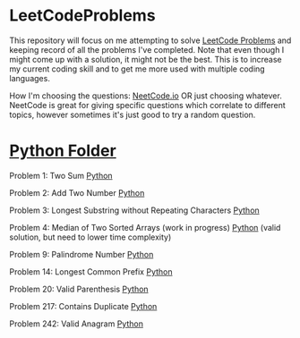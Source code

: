 # LeetCodeProblems
This repository will focus on me attempting to solve [LeetCode Problems](https://leetcode.com/problemset/all/) and keeping record of all the problems I've completed. Note that even though I might come up with a  solution, it might not be the best. This is to increase my current coding skill and to get me more used with multiple coding languages.

How I'm choosing the questions: [NeetCode.io](https://neetcode.io/) OR just choosing whatever. NeetCode is great for giving specific questions which correlate to different topics, however sometimes it's just good to try a random question.

# [Python Folder](https://github.com/cvs1578/LeetCodeProblems/tree/main/Python)

Problem 1: Two Sum [Python](https://github.com/cvs1578/LeetCodeProblems/blob/main/TwoSum.py)

Problem 2: Add Two Number [Python](https://github.com/cvs1578/LeetCodeProblems/blob/main/addTwoNumbers.py)

Problem 3: Longest Substring without Repeating Characters [Python](https://github.com/cvs1578/LeetCodeProblems/blob/main/lengthOfLongestSubstring.py)

Problem 4: Median of Two Sorted Arrays (work in progress) [Python](https://github.com/cvs1578/LeetCodeProblems/blob/main/findMedianSortedArrays.py) (valid solution, but need to lower time complexity)

Problem 9: Palindrome Number [Python](https://github.com/cvs1578/LeetCodeProblems/blob/main/isPalindromeNumber.py)

Problem 14: Longest Common Prefix [Python](https://github.com/cvs1578/LeetCodeProblems/blob/main/longestCommonPrefix)

Problem 20: Valid Parenthesis [Python](https://github.com/cvs1578/LeetCodeProblems/blob/main/validParentheses)

Problem 217: Contains Duplicate [Python](https://github.com/cvs1578/LeetCodeProblems/blob/main/containDuplicates.py)

Problem 242: Valid Anagram [Python](https://github.com/cvs1578/LeetCodeProblems/blob/main/isAnagram.py)

